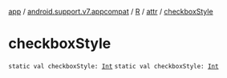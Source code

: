 [app](../../../index.md) / [android.support.v7.appcompat](../../index.md) / [R](../index.md) / [attr](index.md) / [checkboxStyle](./checkbox-style.md)

# checkboxStyle

`static val checkboxStyle: `[`Int`](https://kotlinlang.org/api/latest/jvm/stdlib/kotlin/-int/index.html)
`static val checkboxStyle: `[`Int`](https://kotlinlang.org/api/latest/jvm/stdlib/kotlin/-int/index.html)